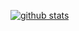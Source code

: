 [![github stats](https://github-readme-stats.vercel.app/api?username=long-woo&count_private=true&show_icons=true&bg_color=30,e96443,904e95&title_color=fff&text_color=fff)](https://github.com/long-woo)
